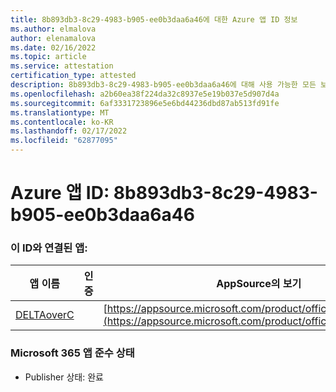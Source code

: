 ```yaml
---
title: 8b893db3-8c29-4983-b905-ee0b3daa6a46에 대한 Azure 앱 ID 정보
ms.author: elmalova
author: elenamalova
ms.date: 02/16/2022
ms.topic: article
ms.service: attestation
certification_type: attested
description: 8b893db3-8c29-4983-b905-ee0b3daa6a46에 대해 사용 가능한 모든 보안 및 규정 준수 정보입니다.
ms.openlocfilehash: a2b60ea38f224da32c8937e5e19b037e5d907d4a
ms.sourcegitcommit: 6af3331723896e5e6bd44236dbd87ab513fd91fe
ms.translationtype: MT
ms.contentlocale: ko-KR
ms.lasthandoff: 02/17/2022
ms.locfileid: "62877095"
---
```

# <a name="azure-app-id-8b893db3-8c29-4983-b905-ee0b3daa6a46"></a>Azure 앱 ID: 8b893db3-8c29-4983-b905-ee0b3daa6a46


### <a name="apps-associated-with-this-id"></a>이 ID와 연결된 앱:
| **앱 이름** | **인증** | **AppSource의 보기** |
|--------------|---------------|-----------------------|
| [DELTAoverC](https://docs.microsoft.com/microsoft-365-app-certification/forward/WA200003286) |  | [https://appsource.microsoft.com/product/office/WA200003286](https://appsource.microsoft.com/product/office/WA200003286) |

### <a name="microsoft-365-app-compliance-status"></a>Microsoft 365 앱 준수 상태
- Publisher 상태: 완료
